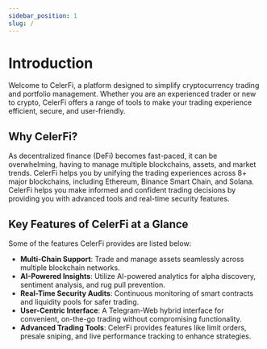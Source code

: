 ```yaml
---
sidebar_position: 1
slug: /
---
```


# Introduction

Welcome to CelerFi, a platform designed to simplify cryptocurrency trading and portfolio management. Whether you are an experienced trader or new to crypto, CelerFi offers a range of tools to make your trading experience efficient, secure, and user-friendly.

## Why CelerFi?
As decentralized finance (DeFi) becomes fast-paced, it can be overwhelming, having to manage multiple blockchains, assets, and  market trends. CelerFi helps you by unifying the trading experiences across 8+ major blockchains, including Ethereum, Binance Smart Chain, and Solana. CelerFi helps you make informed and confident trading decisions by providing you with advanced tools and real-time security features.

## Key Features of CelerFi at a Glance
Some of the features CelerFi provides are listed below:
- **Multi-Chain Support**: Trade and manage assets seamlessly across multiple blockchain networks.
- **AI-Powered Insights**: Utilize AI-powered analytics for alpha discovery, sentiment analysis, and rug pull prevention.
- **Real-Time Security Audits**: Continuous monitoring of smart contracts and liquidity pools for safer trading.
- **User-Centric Interface**: A Telegram-Web hybrid interface for convenient, on-the-go trading without compromising functionality.
- **Advanced Trading Tools**: CelerFi provides features like limit orders, presale sniping, and live performance tracking to enhance strategies.